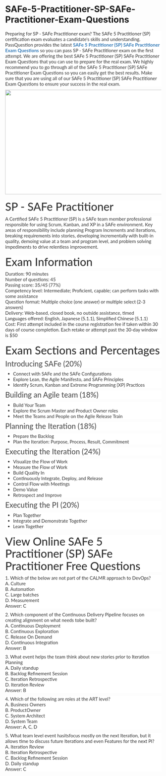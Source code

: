 # SAFe-5-Practitioner-SP-SAFe-Practitioner-Exam-Questions
<p>
	<p style="box-sizing:border-box;margin-top:0px;margin-bottom:10px;color:#333333;font-family:Lato;font-size:15px;white-space:normal;background-color:#FFFFFF;">
		Preparing for SP - SAFe Practitioner exam? The SAFe 5 Practitioner (SP) certification exam evaluates a candidate's skills and understanding. PassQuestion provides the latest&nbsp;<span style="box-sizing:border-box;font-weight:700;"><a href="https://www.passquestion.com/safe-practitioner.html" style="box-sizing:border-box;background-color:transparent;color:#337AB7;text-decoration-line:none;">SAFe 5 Practitioner (SP) SAFe Practitioner Exam Questions</a></span>&nbsp;so you can pass SP - SAFe Practitioner exam on the first attempt. We are offering the best SAFe 5 Practitioner (SP) SAFe Practitioner Exam Questions that you can use to prepare for the real exam. We highly recommend you to go through all of the SAFe 5 Practitioner (SP) SAFe Practitioner Exam Questions so you can easily get the best results. Make sure that you are using all of our SAFe 5 Practitioner (SP) SAFe Practitioner Exam Questions to ensure your success in the real exam.
	</p>
	<p style="box-sizing:border-box;margin-top:0px;margin-bottom:10px;color:#333333;font-family:Lato;font-size:15px;white-space:normal;background-color:#FFFFFF;">
		<img alt="" src="https://www.passquestion.com/uploads/pqcom/images/20221010/5ad19875429f20d7cf945255ace4a34b.png" style="box-sizing:border-box;vertical-align:middle;max-width:100%;height:337px;width:600px;" />
	</p>
	<h1 style="box-sizing:border-box;margin:20px 0px 10px;font-size:36px;font-family:Lato;font-weight:500;line-height:1.1;color:#333333;white-space:normal;background-color:#FFFFFF;">
		SP - SAFe Practitioner
	</h1>
	<p style="box-sizing:border-box;margin-top:0px;margin-bottom:10px;color:#333333;font-family:Lato;font-size:15px;white-space:normal;background-color:#FFFFFF;">
		A Certified SAFe 5 Practitioner (SP) is a SAFe team member professional responsible for using Scrum, Kanban, and XP in a SAFe environment. Key areas of responsibility include planning Program Increments and iterations, breaking requirements into stories, developing incrementally with built-in quality, demoing value at a team and program level, and problem solving impediments to drive relentless improvement.
	</p>
	<h1 style="box-sizing:border-box;margin:20px 0px 10px;font-size:36px;font-family:Lato;font-weight:500;line-height:1.1;color:#333333;white-space:normal;background-color:#FFFFFF;">
		Exam Information
	</h1>
	<p style="box-sizing:border-box;margin-top:0px;margin-bottom:10px;color:#333333;font-family:Lato;font-size:15px;white-space:normal;background-color:#FFFFFF;">
		Duration: 90 minutes<br style="box-sizing:border-box;" />
Number of questions: 45<br style="box-sizing:border-box;" />
Passing score: 35/45 (77%)<br style="box-sizing:border-box;" />
Competency level: Intermediate; Proficient, capable; can perform tasks with some assistance<br style="box-sizing:border-box;" />
Question format: Multiple choice (one answer) or multiple select (2-3 answers)<br style="box-sizing:border-box;" />
Delivery: Web-based, closed book, no outside assistance, timed<br style="box-sizing:border-box;" />
Languages offered: English, Japanese (5.1.1), Simplified Chinese (5.1.1)<br style="box-sizing:border-box;" />
Cost: First attempt included in the course registration fee if taken within 30 days of course completion. Each retake or attempt past the 30-day window is $50
	</p>
	<h1 style="box-sizing:border-box;margin:20px 0px 10px;font-size:36px;font-family:Lato;font-weight:500;line-height:1.1;color:#333333;white-space:normal;background-color:#FFFFFF;">
		Exam Sections and Percentages
	</h1>
	<h3 style="box-sizing:border-box;font-family:Lato;font-weight:500;line-height:1.1;color:#505050;margin-top:0px;margin-bottom:10px;font-size:24px;white-space:normal;background-color:#FFFFFF;">
		Introducing SAFe (20%)
	</h3>
	<ul style="box-sizing:border-box;margin-top:0px;margin-bottom:10px;color:#333333;font-family:Lato;font-size:15px;white-space:normal;background-color:#FFFFFF;">
		<li style="box-sizing:border-box;">
			Connect with SAFe and the SAFe Configurations
		</li>
		<li style="box-sizing:border-box;">
			Explore Lean, the Agile Manifesto, and SAFe Principles
		</li>
		<li style="box-sizing:border-box;">
			Identify Scrum, Kanban and Extreme Programming (XP) Practices
		</li>
	</ul>
	<h3 style="box-sizing:border-box;font-family:Lato;font-weight:500;line-height:1.1;color:#505050;margin-top:0px;margin-bottom:10px;font-size:24px;white-space:normal;background-color:#FFFFFF;">
		Building an Agile team (18%)
	</h3>
	<ul style="box-sizing:border-box;margin-top:0px;margin-bottom:10px;color:#333333;font-family:Lato;font-size:15px;white-space:normal;background-color:#FFFFFF;">
		<li style="box-sizing:border-box;">
			Build Your Team
		</li>
		<li style="box-sizing:border-box;">
			Explore the Scrum Master and Product Owner roles
		</li>
		<li style="box-sizing:border-box;">
			Meet the Teams and People on the Agile Release Train
		</li>
	</ul>
	<h3 style="box-sizing:border-box;font-family:Lato;font-weight:500;line-height:1.1;color:#505050;margin-top:0px;margin-bottom:10px;font-size:24px;white-space:normal;background-color:#FFFFFF;">
		Planning the Iteration (18%)
	</h3>
	<ul style="box-sizing:border-box;margin-top:0px;margin-bottom:10px;color:#333333;font-family:Lato;font-size:15px;white-space:normal;background-color:#FFFFFF;">
		<li style="box-sizing:border-box;">
			Prepare the Backlog
		</li>
		<li style="box-sizing:border-box;">
			Plan the Iteration: Purpose, Process, Result, Commitment
		</li>
	</ul>
	<h3 style="box-sizing:border-box;font-family:Lato;font-weight:500;line-height:1.1;color:#505050;margin-top:0px;margin-bottom:10px;font-size:24px;white-space:normal;background-color:#FFFFFF;">
		Executing the Iteration (24%)
	</h3>
	<ul style="box-sizing:border-box;margin-top:0px;margin-bottom:10px;color:#333333;font-family:Lato;font-size:15px;white-space:normal;background-color:#FFFFFF;">
		<li style="box-sizing:border-box;">
			Visualize the Flow of Work
		</li>
		<li style="box-sizing:border-box;">
			Measure the Flow of Work
		</li>
		<li style="box-sizing:border-box;">
			Build Quality In
		</li>
		<li style="box-sizing:border-box;">
			Continuously Integrate, Deploy, and Release
		</li>
		<li style="box-sizing:border-box;">
			Control Flow with Meetings
		</li>
		<li style="box-sizing:border-box;">
			Demo Value
		</li>
		<li style="box-sizing:border-box;">
			Retrospect and Improve
		</li>
	</ul>
	<h3 style="box-sizing:border-box;font-family:Lato;font-weight:500;line-height:1.1;color:#505050;margin-top:0px;margin-bottom:10px;font-size:24px;white-space:normal;background-color:#FFFFFF;">
		Executing the PI (20%)
	</h3>
	<ul style="box-sizing:border-box;margin-top:0px;margin-bottom:10px;color:#333333;font-family:Lato;font-size:15px;white-space:normal;background-color:#FFFFFF;">
		<li style="box-sizing:border-box;">
			Plan Together
		</li>
		<li style="box-sizing:border-box;">
			Integrate and Demonstrate Together
		</li>
		<li style="box-sizing:border-box;">
			Learn Together
		</li>
	</ul>
	<h1 style="box-sizing:border-box;margin:20px 0px 10px;font-size:36px;font-family:Lato;font-weight:500;line-height:1.1;color:#333333;white-space:normal;background-color:#FFFFFF;">
		View Online SAFe 5 Practitioner (SP) SAFe Practitioner Free Questions
	</h1>
	<p style="box-sizing:border-box;margin-top:0px;margin-bottom:10px;color:#333333;font-family:Lato;font-size:15px;white-space:normal;background-color:#FFFFFF;">
		1. Which of the below are not part of the CALMR approach to DevOps?<br style="box-sizing:border-box;" />
A. Culture<br style="box-sizing:border-box;" />
B. Automation<br style="box-sizing:border-box;" />
C. Large batches<br style="box-sizing:border-box;" />
D. Measurement<br style="box-sizing:border-box;" />
Answer: C
	</p>
	<p style="box-sizing:border-box;margin-top:0px;margin-bottom:10px;color:#333333;font-family:Lato;font-size:15px;white-space:normal;background-color:#FFFFFF;">
		2. Which component of the Continuous Delivery Pipeline focuses on creating alignment on what needs tobe built?<br style="box-sizing:border-box;" />
A. Continuous Deployment<br style="box-sizing:border-box;" />
B. Continuous Exploration<br style="box-sizing:border-box;" />
C. Release On Demand<br style="box-sizing:border-box;" />
D. Continuous Integration<br style="box-sizing:border-box;" />
Answer: B
	</p>
	<p style="box-sizing:border-box;margin-top:0px;margin-bottom:10px;color:#333333;font-family:Lato;font-size:15px;white-space:normal;background-color:#FFFFFF;">
		3. What event helps the team think about new stories prior to Iteration Planning<br style="box-sizing:border-box;" />
A. Daily standup<br style="box-sizing:border-box;" />
B. Backlog Refinement Session<br style="box-sizing:border-box;" />
C. Iteration Retrospective<br style="box-sizing:border-box;" />
D. Iteration Review<br style="box-sizing:border-box;" />
Answer: B
	</p>
	<p style="box-sizing:border-box;margin-top:0px;margin-bottom:10px;color:#333333;font-family:Lato;font-size:15px;white-space:normal;background-color:#FFFFFF;">
		4. Which of the following are roles at the ART level?<br style="box-sizing:border-box;" />
A. Business Owners<br style="box-sizing:border-box;" />
B. ProductOwner<br style="box-sizing:border-box;" />
C. System Architect<br style="box-sizing:border-box;" />
D. System Team<br style="box-sizing:border-box;" />
Answer: A, C, D
	</p>
	<p style="box-sizing:border-box;margin-top:0px;margin-bottom:10px;color:#333333;font-family:Lato;font-size:15px;white-space:normal;background-color:#FFFFFF;">
		5. What team level event hasitsfocus mostly on the next Iteration, but it allows time to discuss future Iterations and even Features for the next Pl?<br style="box-sizing:border-box;" />
A. Iteration Review<br style="box-sizing:border-box;" />
B. Iteration Retrospective<br style="box-sizing:border-box;" />
C. Backlog Refinement Session<br style="box-sizing:border-box;" />
D. Daily standup<br style="box-sizing:border-box;" />
Answer: C
	</p>
</p>
<p>
	<span style="white-space:normal;"></span> 
</p>
